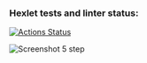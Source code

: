 ### Hexlet tests and linter status:
[![Actions Status](https://github.com/Plasticc66/java-project-71/actions/workflows/hexlet-check.yml/badge.svg)](https://github.com/Plasticc66/java-project-71/actions)

![Screenshot 5 step](https://raw.githubusercontent.com/Plasticc66/java-project-71/06212a7165ffade27f2ead63187bfb94a504d620/result5Step2ProjectHexlet.png)
